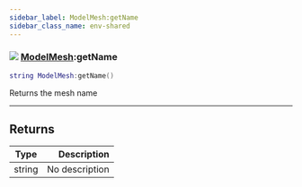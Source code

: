 ```yaml
---
sidebar_label: ModelMesh:getName
sidebar_class_name: env-shared
---
```


### ![](/img/wiki/shared.png) [ModelMesh](../modelmesh/README.md):getName

```lua
string ModelMesh:getName()
```

Returns the mesh name<br/>

-----------------
## Returns

| Type   | Description |
| ------ | ----------: |
| string | No description |
